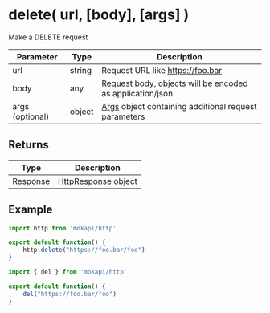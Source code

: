 # delete( url, [body], [args] )

Make a DELETE request

| Parameter       | Type   | Description                                                                                      |
|-----------------|--------|--------------------------------------------------------------------------------------------------|
| url             | string | Request URL like https://foo.bar                                                                 |
| body            | any    | Request body, objects will be encoded as application/json                                        |
| args (optional) | object | [Args](/docs/javascript-api/mokapi-http/args.md) object containing additional request parameters |

## Returns

| Type     | Description                                                             |
|----------|-------------------------------------------------------------------------|
| Response | [HttpResponse](/docs/javascript-api/mokapi-http/httpresponse.md) object |

## Example

```javascript
import http from 'mokapi/http'

export default function() {
    http.delete("https://foo.bar/foo")
}
```

```javascript
import { del } from 'mokapi/http'

export default function() {
    del("https://foo.bar/foo")
}
```